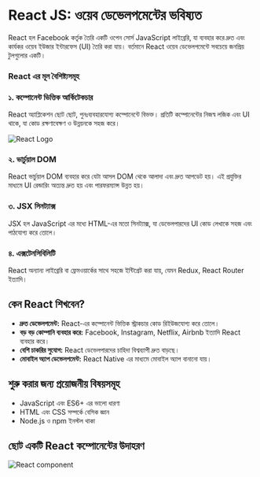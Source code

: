 # React JS: ওয়েব ডেভেলপমেন্টের ভবিষ্যত

React হল Facebook কর্তৃক তৈরি একটি ওপেন সোর্স JavaScript লাইব্রেরি, যা ব্যবহার করে দ্রুত এবং কার্যকর ওয়েব ইউজার ইন্টারফেস (UI) তৈরি করা যায়। বর্তমানে React ওয়েব ডেভেলপমেন্টে সবচেয়ে জনপ্রিয় টুলগুলোর একটি।

### React এর মূল বৈশিষ্ট্যসমূহ

### ১. কম্পোনেন্ট ভিত্তিক আর্কিটেকচার  
React অ্যাপ্লিকেশন ছোট ছোট, পুনঃব্যবহারযোগ্য কম্পোনেন্টে বিভক্ত। প্রতিটি কম্পোনেন্টের নিজস্ব লজিক এবং UI থাকে, যা কোড রক্ষণাবেক্ষণ ও উন্নয়নকে সহজ করে।



![React Logo](https://i.ibb.co/0jDhXSRn/react.png)


### ২. ভার্চুয়াল DOM  
React ভার্চুয়াল DOM ব্যবহার করে যেটা আসল DOM থেকে আলাদা এবং দ্রুত আপডেট হয়। এই প্রযুক্তির মাধ্যমে UI রেন্ডারিং অত্যন্ত দ্রুত হয় এবং পারফরম্যান্স উন্নত হয়।

### ৩. JSX সিনট্যাক্স  
JSX হল JavaScript এর মধ্যে HTML-এর মতো সিনট্যাক্স, যা ডেভেলপারদের UI কোড লেখাকে সহজ এবং পাঠযোগ্য করে তোলে।

### ৪. এক্সটেনসিবিলিটি  
React অন্যান্য লাইব্রেরি বা ফ্রেমওয়ার্কের সাথে সহজে ইন্টিগ্রেট করা যায়, যেমন Redux, React Router ইত্যাদি।

## কেন React শিখবেন?

- **দ্রুত ডেভেলপমেন্ট:** React-এর কম্পোনেন্ট ভিত্তিক স্ট্রাকচার কোড রিইউজযোগ্য করে তোলে।  
- **বড় বড় কোম্পানি ব্যবহার করে:** Facebook, Instagram, Netflix, Airbnb ইত্যাদি React ব্যবহার করে।  
- **বেশি চাকরির সুযোগ:** React ডেভেলপারদের চাহিদা বিশ্বব্যাপী দ্রুত বাড়ছে।  
- **মোবাইল অ্যাপ ডেভেলপমেন্ট:** React Native এর মাধ্যমে মোবাইল অ্যাপ বানানো যায়।

## শুরু করার জন্য প্রয়োজনীয় বিষয়সমূহ

- JavaScript এবং ES6+ এর ভালো ধারণা  
- HTML এবং CSS সম্পর্কে বেসিক জ্ঞান  
- Node.js ও npm ইনস্টল থাকা  

## ছোট একটি React কম্পোনেন্টের উদাহরণ

![React component](https://i.ibb.co/FktJkxn5/xiLHo.png)

